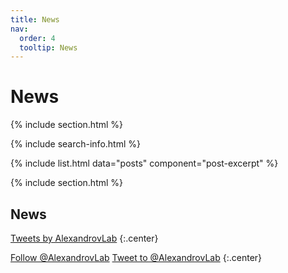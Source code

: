 ```yaml
---
title: News
nav:
  order: 4
  tooltip: News
---
```


# <i class="fas fa-feather-alt"></i>News

{% include section.html %}

{% include search-info.html %}

{% include list.html data="posts" component="post-excerpt" %}

{% include section.html %}

## News

<!-- Twitter embeds from https://publish.twitter.com/ -->

<a class="twitter-timeline" data-width="400" data-height="400" href="https://twitter.com/AlexandrovLab">Tweets by AlexandrovLab</a> <script async src="https://platform.twitter.com/widgets.js" charset="utf-8"></script>
{:.center}

<a href="https://twitter.com/AlexandrovLab" class="twitter-follow-button" data-show-count="false">Follow @AlexandrovLab</a><script async src="https://platform.twitter.com/widgets.js" charset="utf-8"></script>
<a href="https://twitter.com/intent/tweet?screen_name=AlexandrovLab" class="twitter-mention-button" data-show-count="false">Tweet to @AlexandrovLab</a><script async src="https://platform.twitter.com/widgets.js" charset="utf-8"></script>
{:.center}
